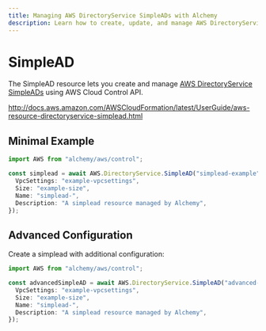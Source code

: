 ```yaml
---
title: Managing AWS DirectoryService SimpleADs with Alchemy
description: Learn how to create, update, and manage AWS DirectoryService SimpleADs using Alchemy Cloud Control.
---
```


# SimpleAD

The SimpleAD resource lets you create and manage [AWS DirectoryService SimpleADs](https://docs.aws.amazon.com/directoryservice/latest/userguide/) using AWS Cloud Control API.

http://docs.aws.amazon.com/AWSCloudFormation/latest/UserGuide/aws-resource-directoryservice-simplead.html

## Minimal Example

```ts
import AWS from "alchemy/aws/control";

const simplead = await AWS.DirectoryService.SimpleAD("simplead-example", {
  VpcSettings: "example-vpcsettings",
  Size: "example-size",
  Name: "simplead-",
  Description: "A simplead resource managed by Alchemy",
});
```

## Advanced Configuration

Create a simplead with additional configuration:

```ts
import AWS from "alchemy/aws/control";

const advancedSimpleAD = await AWS.DirectoryService.SimpleAD("advanced-simplead", {
  VpcSettings: "example-vpcsettings",
  Size: "example-size",
  Name: "simplead-",
  Description: "A simplead resource managed by Alchemy",
});
```

